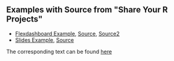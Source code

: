 ## Examples with Source from "Share Your R Projects"

* [Flexdashboard Example](https://albertrapp.github.io/data/flexdashboard_example.html),
[Source](https://albertrapp.github.io/data/flexdashboard_example.Rmd), 
[Source2](https://albertrapp.github.io/data/flexdashboard_example2.Rmd)
* [Slides Example](https://albertrapp.github.io/data/xaringan_example.html), [Source](https://albertrapp.github.io/data/xaringan_example.Rmd)

The corresponding text can be found [here](https://yards.albert-rapp.de/communication-i.html)
